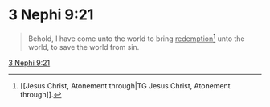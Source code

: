 # 3 Nephi 9:21

> Behold, I have come unto the world to bring <u>redemption</u>[^a] unto the world, to save the world from sin.

[3 Nephi 9:21](https://www.churchofjesuschrist.org/study/scriptures/bofm/3-ne/9?lang=eng&id=p21#p21)


[^a]: [[Jesus Christ, Atonement through|TG Jesus Christ, Atonement through]].  
